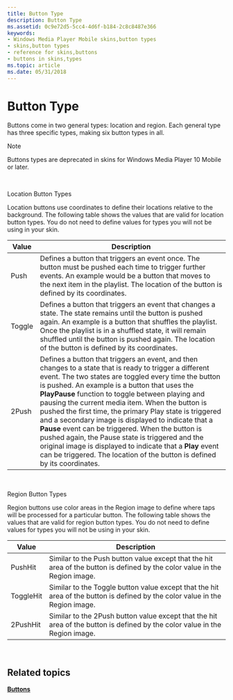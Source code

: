 ```yaml
---
title: Button Type
description: Button Type
ms.assetid: 0c9e72d5-5cc4-4d6f-b184-2c8c8487e366
keywords:
- Windows Media Player Mobile skins,button types
- skins,button types
- reference for skins,buttons
- buttons in skins,types
ms.topic: article
ms.date: 05/31/2018
---
```


# Button Type

Buttons come in two general types: location and region. Each general type has three specific types, making six button types in all.

> [!Note]  
> Buttons types are deprecated in skins for Windows Media Player 10 Mobile or later.

 

Location Button Types

Location buttons use coordinates to define their locations relative to the background. The following table shows the values that are valid for location button types. You do not need to define values for types you will not be using in your skin.



| Value  | Description                                                                                                                                                                                                                                                                                                                                                                                                                                                                                                                                                                                                                                                                                  |
|--------|----------------------------------------------------------------------------------------------------------------------------------------------------------------------------------------------------------------------------------------------------------------------------------------------------------------------------------------------------------------------------------------------------------------------------------------------------------------------------------------------------------------------------------------------------------------------------------------------------------------------------------------------------------------------------------------------|
| Push   | Defines a button that triggers an event once. The button must be pushed each time to trigger further events. An example would be a button that moves to the next item in the playlist. The location of the button is defined by its coordinates.                                                                                                                                                                                                                                                                                                                                                                                                                                             |
| Toggle | Defines a button that triggers an event that changes a state. The state remains until the button is pushed again. An example is a button that shuffles the playlist. Once the playlist is in a shuffled state, it will remain shuffled until the button is pushed again. The location of the button is defined by its coordinates.                                                                                                                                                                                                                                                                                                                                                           |
| 2Push  | Defines a button that triggers an event, and then changes to a state that is ready to trigger a different event. The two states are toggled every time the button is pushed. An example is a button that uses the **PlayPause** function to toggle between playing and pausing the current media item. When the button is pushed the first time, the primary Play state is triggered and a secondary image is displayed to indicate that a **Pause** event can be triggered. When the button is pushed again, the Pause state is triggered and the original image is displayed to indicate that a **Play** event can be triggered. The location of the button is defined by its coordinates. |



 

Region Button Types

Region buttons use color areas in the Region image to define where taps will be processed for a particular button. The following table shows the values that are valid for region button types. You do not need to define values for types you will not be using in your skin.



| Value     | Description                                                                                                                  |
|-----------|------------------------------------------------------------------------------------------------------------------------------|
| PushHit   | Similar to the Push button value except that the hit area of the button is defined by the color value in the Region image.   |
| ToggleHit | Similar to the Toggle button value except that the hit area of the button is defined by the color value in the Region image. |
| 2PushHit  | Similar to the 2Push button value except that the hit area of the button is defined by the color value in the Region image.  |



 

## Related topics

<dl> <dt>

[**Buttons**](buttons.md)
</dt> </dl>

 

 





